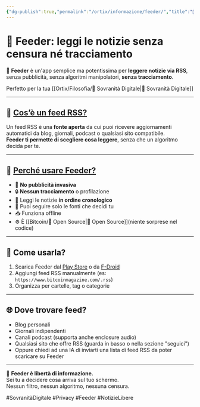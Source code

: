 ```yaml
---
{"dg-publish":true,"permalink":"/ortix/informazione/feeder/","title":"📰 Feeder: leggi le notizie senza censura né tracciamento","tags":["Feeder","RSS","SovranitàDigitale","Notizie","OpenSource","Privacy"]}
---
```



# 📰 Feeder: leggi le notizie senza censura né tracciamento

📲 **Feeder** è un'app semplice ma potentissima per **leggere notizie via RSS**, senza pubblicità, senza algoritmi manipolatori, **senza tracciamento**.

Perfetto per la tua [[Ortix/Filosofia/🧭 Sovranità Digitale\|🧭 Sovranità Digitale]]

---

## 🔎 <u>Cos’è un feed RSS?</u>

Un feed RSS è una **fonte aperta** da cui puoi ricevere aggiornamenti automatici da blog, giornali, podcast o qualsiasi sito compatibile.  
**Feeder ti permette di scegliere cosa leggere**, senza che un algoritmo decida per te.

---

## 🧠 <u>Perché usare Feeder?</u>

- 🚫 **No pubblicità invasiva**
- 🔒 **Nessun tracciamento** o profilazione
- 📰 Leggi le notizie **in ordine cronologico**
- 🧭 Puoi seguire solo le fonti che decidi tu
- 📥 Funziona offline
- ⚙️ È [[Bitcoin/🧬 Open Source\|🧬 Open Source]](niente sorprese nel codice)

---

## 📱 Come usarla?

1. Scarica Feeder dal [Play Store](https://play.google.com/store/apps/details?id=com.nononsenseapps.feeder) o da [F-Droid](https://f-droid.org/packages/com.nononsenseapps.feeder/)
2. Aggiungi feed RSS manualmente (es: `https://www.bitcoinmagazine.com/.rss`)
3. Organizza per cartelle, tag o categorie

---

## 🌐 Dove trovare feed?

- Blog personali 
- Giornali indipendenti
- Canali podcast (supporta anche enclosure audio)
- Qualsiasi sito che offre RSS (guarda in basso o nella sezione "seguici")
- Oppure chiedi ad una IA di inviarti una lista di feed RSS da poter scaricare su Feeder

---

🎯 **Feeder è libertà di informazione.**  
Sei tu a decidere cosa arriva sul tuo schermo.  
Nessun filtro, nessun algoritmo, nessuna censura.

#SovranitàDigitale #Privacy #Feeder #NotizieLibere